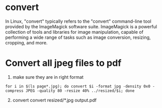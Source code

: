 # convert

In Linux, "convert" typically refers to the "convert" command-line tool provided by the ImageMagick software suite.
ImageMagick is a powerful collection of tools and libraries for image manipulation, capable of performing a wide
range of tasks such as image conversion, resizing, cropping, and more.

# Convert all jpeg files to pdf

1. make sure they are in right format
```
for i in $(ls page*.jpg); do convert $i -format jpg -density 0x0 -compress JPEG -quality 80 -resize 40% ../resized/$i; done
```

2. convert
convert resized/*.jpg output.pdf

